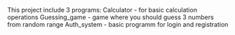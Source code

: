 This project include 3 programs:
Calculator - for basic calculation operations
Guessing_game - game where you should guess 3 numbers from random range
Auth_system - basic programm for login and registration
